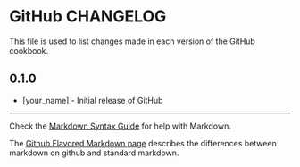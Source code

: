 GitHub CHANGELOG
================

This file is used to list changes made in each version of the GitHub cookbook.

0.1.0
-----
- [your_name] - Initial release of GitHub

- - -
Check the [Markdown Syntax Guide](http://daringfireball.net/projects/markdown/syntax) for help with Markdown.

The [Github Flavored Markdown page](http://github.github.com/github-flavored-markdown/) describes the differences between markdown on github and standard markdown.
